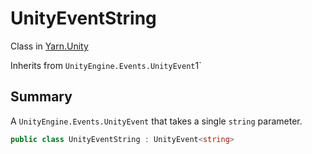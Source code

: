 # UnityEventString

Class in [Yarn.Unity](yarn.unity.md)

Inherits from `UnityEngine.Events.UnityEvent`1\`

## Summary

A `UnityEngine.Events.UnityEvent` that takes a single `string` parameter.

```csharp
public class UnityEventString : UnityEvent<string>
```
